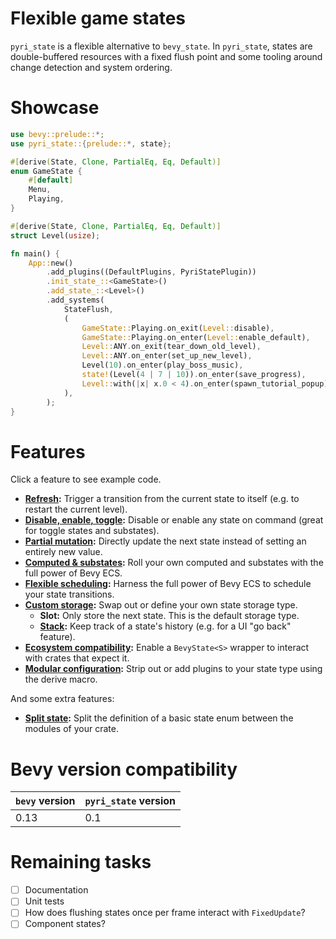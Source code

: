 # Flexible game states

`pyri_state` is a flexible alternative to `bevy_state`. In `pyri_state`, states are double-buffered resources with a fixed flush point and some tooling around change detection and system ordering.

# Showcase

```rust
use bevy::prelude::*;
use pyri_state::{prelude::*, state};

#[derive(State, Clone, PartialEq, Eq, Default)]
enum GameState {
    #[default]
    Menu,
    Playing,
}

#[derive(State, Clone, PartialEq, Eq, Default)]
struct Level(usize);

fn main() {
    App::new()
        .add_plugins((DefaultPlugins, PyriStatePlugin))
        .init_state_::<GameState>()
        .add_state_::<Level>()
        .add_systems(
            StateFlush,
            (
                GameState::Playing.on_exit(Level::disable),
                GameState::Playing.on_enter(Level::enable_default),
                Level::ANY.on_exit(tear_down_old_level),
                Level::ANY.on_enter(set_up_new_level),
                Level(10).on_enter(play_boss_music),
                state!(Level(4 | 7 | 10)).on_enter(save_progress),
                Level::with(|x| x.0 < 4).on_enter(spawn_tutorial_popup),
            ),
        );
}
```

# Features

Click a feature to see example code.

- **[Refresh](/examples/refresh.rs):** Trigger a transition from the current state to itself (e.g. to restart the current level).
- **[Disable, enable, toggle](/examples/disable_enable_toggle.rs):** Disable or enable any state on command (great for toggle states and substates).
- **[Partial mutation](/examples/partial_mutation.rs):** Directly update the next state instead of setting an entirely new value.
- **[Computed & substates](/examples/computed_and_substates.rs):** Roll your own computed and substates with the full power of Bevy ECS.
- **[Flexible scheduling](/examples/flexible_scheduling.rs):** Harness the full power of Bevy ECS to schedule your state transitions.
- **[Custom storage](/examples/custom_storage.rs):** Swap out or define your own state storage type.
    - **Slot:** Only store the next state. This is the default storage type.
    - **[Stack](/examples/stack_storage.rs):** Keep track of a state's history (e.g. for a UI "go back" feature).
- **[Ecosystem compatibility](/examples/ecosystem_compatibility.rs):** Enable a `BevyState<S>` wrapper to interact with crates that expect it.
- **[Modular configuration](/examples/modular_configuration.rs):** Strip out or add plugins to your state type using the derive macro.
    
And some extra features:

- **[Split state](/examples/split_state.rs):** Split the definition of a basic state enum between the modules of your crate.

# Bevy version compatibility

| `bevy` version | `pyri_state` version |
| -------------- | -------------------- |
| 0.13           | 0.1                  |

# Remaining tasks

- [ ] Documentation
- [ ] Unit tests
- [ ] How does flushing states once per frame interact with `FixedUpdate`?
- [ ] Component states?
